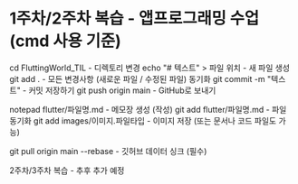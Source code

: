 1주차/2주차 복습 - 앱프로그래밍 수업 (cmd 사용 기준)
===============================
cd FluttingWorld_TIL - 디렉토리 변경
echo "# 텍스트" > 파일 위치 - 새 파일 생성
git add . - 모든 변경사항 (새로운 파일 / 수정된 파일) 동기화
git commit -m "텍스트" - 커밋 저장하기
git push origin main - GitHub로 보내기

notepad flutter/파일명.md - 메모장 생성 (작성)
git add flutter/파일명.md - 파일 동기화
git add images/이미지.파일타입 - 이미지 저장 (또는 문서나 코드 파일도 가능)

git pull origin main --rebase - 깃허브 데이터 싱크 (필수)

2주차/3주차 복습 - 추후 추가 예정
